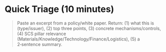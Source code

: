 # Quick Triage (10 minutes)

> Paste an excerpt from a policy/white paper. Return: (1) what this is (type/issuer),
> (2) top three points, (3) concrete mechanisms/controls, (4) SCS pillar relevance
> (Materials/Knowledge/Technology/Finance/Logistics), (5) a 2‑sentence summary.
